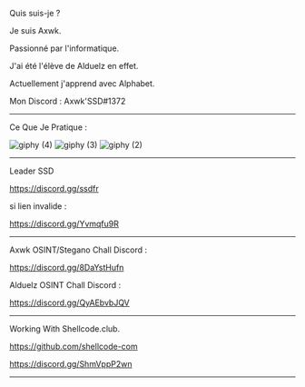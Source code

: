 Quis suis-je ?

Je suis Axwk.

Passionné par l'informatique.

J'ai été l'élève de Alduelz en effet.

Actuellement j'apprend avec Alphabet.

Mon Discord : Axwk'SSD#1372

___________________________________________________________________________________________________________________________________________________________________________________

Ce Que Je Pratique : 

![giphy (4)](https://user-images.githubusercontent.com/93003907/138508242-4d1fce0f-b9ff-4353-adbf-88a1dc4c44e8.gif)
![giphy (3)](https://user-images.githubusercontent.com/93003907/138508258-8eb19206-d263-41df-83ea-fb69ba765e03.gif)
![giphy (2)](https://user-images.githubusercontent.com/93003907/138508271-22c380d7-700c-4c0e-a526-a2d9065b8900.gif)



_________________________________________________________________________________________________________________________________________________________________________________

Leader SSD 

https://discord.gg/ssdfr

si lien invalide :

https://discord.gg/Yvmqfu9R

_________________________________________________________________________________________________________________________________________________________________________________

Axwk OSINT/Stegano Chall Discord :

https://discord.gg/8DaYstHufn

Alduelz OSINT Chall Discord :

https://discord.gg/QyAEbvbJQV

_________________________________________________________________________________________________________________________________________________________________________________


Working With Shellcode.club.

https://github.com/shellcode-com

https://discord.gg/ShmVppP2wn

_________________________________________________________________________________________________________________________________________________________________________________
